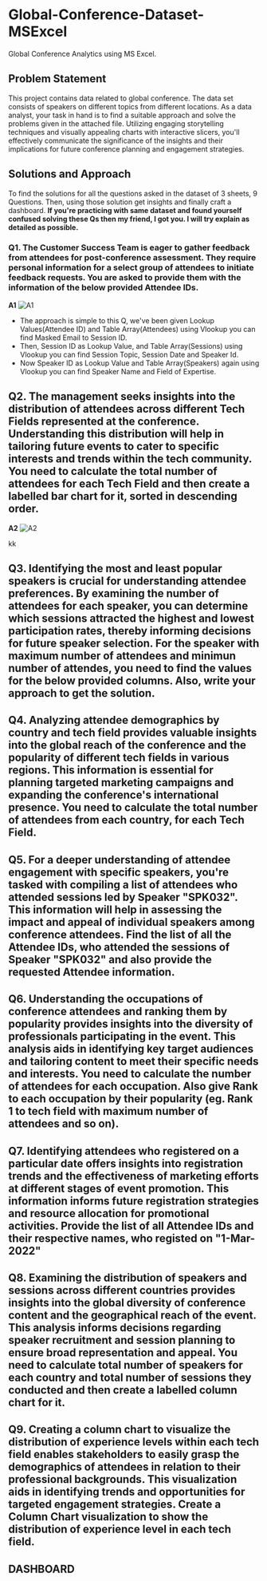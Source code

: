 # Global-Conference-Dataset-MSExcel
Global Conference Analytics using MS Excel.

## Problem Statement
This project contains data related to global conference. The data set consists of speakers on different topics from different locations. As a data analyst, your task in hand is to find a suitable approach and solve the problems given in the attached file. Utilizing engaging storytelling techniques and visually appealing charts with interactive slicers, you'll effectively communicate the significance of the insights and their implications for future conference planning and engagement strategies.

## Solutions and Approach
To find the solutions for all the questions asked in the dataset of 3 sheets, 9 Questions. Then, using those solution get insights and finally craft a dashboard. **If you're practicing with same dataset and found yourself confused solving these Qs then my friend, I got you. I will try explain as detailed as possible.**

### Q1. The Customer Success Team is eager to gather feedback from attendees for post-conference assessment. They require personal information for a select group of attendees to initiate feedback requests. You are asked to provide them with the information of the below provided Attendee IDs.
**A1** ![A1](https://github.com/user-attachments/assets/5a3a62fd-3bad-4d5d-b7fd-8f4a59658840)

- The approach is simple to this Q, we've been given Lookup Values(Attendee ID) and Table Array(Attendees) using Vlookup you can find Masked Email to Session ID.
- Then, Session ID as Lookup Value, and Table Array(Sessions) using Vlookup you can find Session Topic, Session Date and Speaker Id.
- Now Speaker ID as Lookup Value and Table Array(Speakers) again using Vlookup you can find Speaker Name and Field of Expertise.

## Q2. The management seeks insights into the distribution of attendees across different Tech Fields represented at the conference. Understanding this distribution will help in tailoring future events to cater to specific interests and trends within the tech community. You need to calculate the total number of attendees for each Tech Field and then create a labelled bar chart for it, sorted in descending order.
**A2** ![A2](https://github.com/user-attachments/assets/c58bc64c-0fc2-410e-a51a-cb66a2bedf85)

kk

## Q3. Identifying the most and least popular speakers is crucial for understanding attendee preferences. By examining the number of attendees for each speaker, you can determine which sessions attracted the highest and lowest participation rates, thereby informing decisions for future speaker selection. For the speaker with maximum number of attendees and minimun number of attendes, you need to find the values for the below provided columns. Also, write your approach to get the solution.


## Q4. Analyzing attendee demographics by country and tech field provides valuable insights into the global reach of the conference and the popularity of different tech fields in various regions. This information is essential for planning targeted marketing campaigns and expanding the conference's international presence. You need to calculate the total number of attendees from each country, for each Tech Field.


## Q5. For a deeper understanding of attendee engagement with specific speakers, you're tasked with compiling a list of attendees who attended sessions led by Speaker "SPK032". This information will help in assessing the impact and appeal of individual speakers among conference attendees. Find the list of all the Attendee IDs, who attended the sessions of Speaker "SPK032" and also provide the requested Attendee information.


## Q6. Understanding the occupations of conference attendees and ranking them by popularity provides insights into the diversity of professionals participating in the event. This analysis aids in identifying key target audiences and tailoring content to meet their specific needs and interests. You need to calculate the number of attendees for each occupation. Also give Rank to each occupation by their popularity (eg. Rank 1 to tech field with maximum number of attendees and so on).


## Q7. Identifying attendees who registered on a particular date offers insights into registration trends and the effectiveness of marketing efforts at different stages of event promotion. This information informs future registration strategies and resource allocation for promotional activities. Provide the list of all Attendee IDs and their respective names, who registed on "1-Mar-2022"


## Q8. Examining the distribution of speakers and sessions across different countries provides insights into the global diversity of conference content and the geographical reach of the event. This analysis informs decisions regarding speaker recruitment and session planning to ensure broad representation and appeal. You need to calculate total number of speakers for each country and total number of sessions they conducted and then create a labelled column chart for it.


## Q9. Creating a column chart to visualize the distribution of experience levels within each tech field enables stakeholders to easily grasp the demographics of attendees in relation to their professional backgrounds. This visualization aids in identifying trends and opportunities for targeted engagement strategies. Create a Column Chart visualization to show the distribution of experience level in each tech field.


## DASHBOARD
